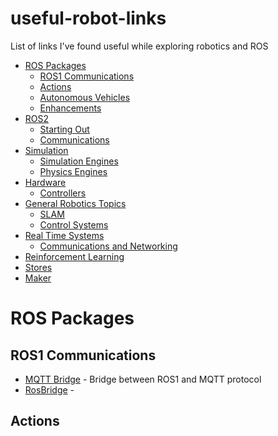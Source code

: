 # useful-robot-links
List of links I've found useful while exploring robotics and ROS

- [ROS Packages](#ros-packages)
  - [ROS1 Communications](#ros1-communications)
  - [Actions](#actions)
  - [Autonomous Vehicles](#autonomous-vehicles)
  - [Enhancements](#enhancements)
- [ROS2](#ros2)
  - [Starting Out](#starting-out)
  - [Communications](#communications)
- [Simulation](#simulation)
  - [Simulation Engines](#simulation-engines)
  - [Physics Engines](#physics-engines)
- [Hardware](#hardware)
  - [Controllers](#controllers)
- [General Robotics Topics](#general-robotics-topics)
  - [SLAM](#slam)
  - [Control Systems](#control-systems)
- [Real Time Systems](#real-time-systems)
  - [Communications and Networking](#communications-and-networking)
- [Reinforcement Learning](#reinforcement-learning)
- [Stores](#stores)
- [Maker](#maker)

# ROS Packages

## ROS1 Communications
* [MQTT Bridge](http://wiki.ros.org/mqtt_bridge) - Bridge between ROS1 and MQTT protocol
* [RosBridge](http://wiki.ros.org/rosbridge_suite) - 

## Actions
* [ActionLib](http://wiki.ros.org/actionlib) - Standardized interface for creating preemptable tasks

## Autonomous Vehicles
* [MOOS-IvP](http://oceanai.mit.edu/moos-ivp/pmwiki/pmwiki.php?n=Main.HomePage) - Set of open source C++ modules for providing autonomy on robotic platforms, in particular autonomous marine vehicles
* [PX4 Autopilot User Guide](https://docs.px4.io/en/) - PX4 is the Professional Autopilot, an autopiloting system for all kinds of vehicles from racing to cargo drones through ground vehicles to submersible vehicles.

## Enhancements
* [ROS Enhancement Proposals (REPs)](http://www.ros.org/reps/rep-0000.html) - All public REPs for ROS since 2010

# ROS2

## Starting Out
* [ROS2 Onboarding Guide](https://github.com/ros2/ros2/wiki/ROS-2-On-boarding-Guide) - On-boarding guide for contributing to ROS 2.0
* [ROS2 Project Board](https://waffle.io/ros2/ros2) - Issues board for ROS 2.0 development
* [ROS2 Package List](https://github.com/ros2/ros2/blob/master/ros2.repos) - Current list of all packages included in ROS 2.0
* [Core Stack Developer Overview](http://docs.ros2.org/ardent/developer_overview.html) - Overview of the main internal core componets of ROS 2.0

## Communications
* [ZeroMQ/ROS](https://design.ros2.org/articles/ros_with_zeromq.html) - Design article on an attempt to integrate ZeroMQ into ROS 2.0

# Simulation

## Simulation Engines
* [Gazebo](http://gazebosim.org/) - Robotics simulation environment for ROS

## Physics Engines
* [MuJoCo](http://www.mujoco.org/) - Multi-Joint dynamics with Contact, commercial license physics engine, built specifically to facilitate research and development in robotics.
* [Open Dynamics Engine (ODE)](http://www.ode.org/) - An open source, high performance library for simulation rigid body dynamics
* [Dynamic Animation and Robotics Toolkit (DART)](https://dartsim.github.io/) - A collaborative, cross-platform, open source library providing data structures and algorithms for kinematic and dynamic applications in robotics and computer animation
* [Bullet Physics Engine](https://github.com/bulletphysics/bullet3) - Real-time collision detection and multi-physics simulation

# Hardware

## Controllers
* [OpenCR](http://support.robotis.com/en/product/controller/opencr.htm) - Open Controller for ROS
* [ST](https://www.st.com/content/st_com/en.html) - Maker of semiconductors, lots of products related to many industries
  * [Power Management](https://www.st.com/en/power-management.html)
  * [Motor Drivers](https://www.st.com/en/motor-drivers.html)
  * [Microcontrollers](https://www.st.com/en/microcontrollers.html)

# General Robotics Topics

## SLAM
* [Simultaneous Location and Mapping (SLAM)](https://en.wikipedia.org/wiki/Simultaneous_localization_and_mapping) - Wikipedia entry on SLAM, an important problem in robotics

## Control Systems
* [PID Controller](https://en.wikipedia.org/wiki/PID_controller) - Wikipedia entry on Proportional-Integral-Derivative controller, a control loop feedback mechanism used in mechanical and electrical control systems

# Real Time Systems

## Communications and Networking
* [Non-Return-to-Zero](https://en.wikipedia.org/wiki/Non-return-to-zero) - A binary encoding technique used in telecommunications to transmit data
* [Controller Area Network (CAN bus)](https://en.wikipedia.org/wiki/CAN_bus) - Message-based protocol forming a bus to enable devices to communicate without a host computer
  * [CANOpen](https://www.can-cia.org/canopen/) - CAN-based communication system
    * [SDO/Service Data Object](https://www.can-cia.org/can-knowledge/canopen/sdo-protocol/)
    * [CAN-FD/Flexible Data Rate](https://www.can-cia.org/can-knowledge/can/can-fd/)
    * [PMS/Physical Media-dependent Sublayers]
  * [UAVCAN](http://uavcan.org/) - Lightweight protocol for reliable communication in aerospace and robotic applications
* [Orocos/RTT](http://www.orocos.org/rtt) - Real Time Toolkit, a library for RTOS
* [Pragmatic General Multicast (PGM)](https://en.wikipedia.org/wiki/Pragmatic_General_Multicast)
* [OPC Unified Architecture](https://en.wikipedia.org/wiki/OPC_Unified_Architecture) - Wikipedia entry on machine-to-machine communication protocol for industrial automation

# Reinforcement Learning
* [Arcade Learning Environment](https://github.com/mgbellemare/Arcade-Learning-Environment) - Atari 2600 game emulator, together with a framework for developing AI agents
* [OpenAI Gym](https://github.com/openai/gym) - Toolkit for developing and comparing reinforcement learning algorithms
  * [Ingredients for Robotics Research](https://blog.openai.com/ingredients-for-robotics-research/) - Gym environments specific to robotics

# Stores
* [Karlsson Robotics](https://www.kr4.us/)
* [Online Metals](http://www.onlinemetals.com/) - Pre-cut and custom cut metals of many different types, shapes, and sizes
* [DFRobot](https://www.dfrobot.com)
* [Arrow](https://www.arrow.com)

# Maker
* [Maker Pro](https://maker.pro/) - Lots of articles on building things using Arduino and Raspberry Pi
* [All About Circuits](https://www.allaboutcircuits.com/) - All about electrical circuits
